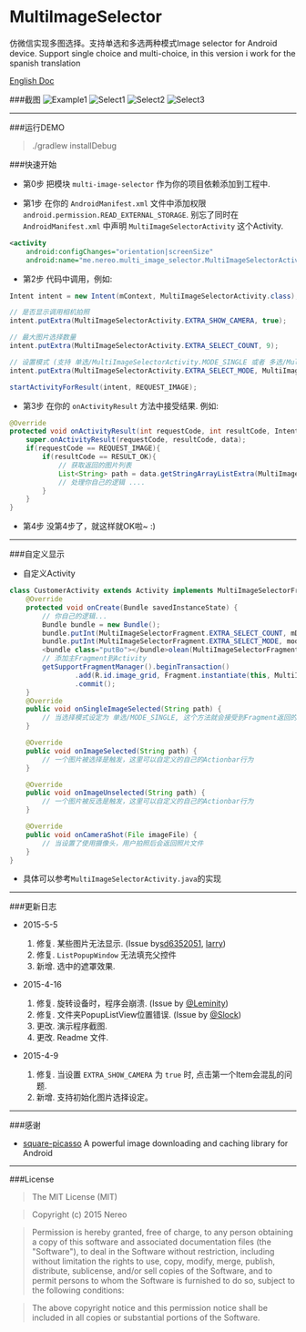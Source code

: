 # MultiImageSelector
仿微信实现多图选择。支持单选和多选两种模式Image selector for Android device. Support single choice and multi-choice, in this version i work for the spanish translation

[English Doc](README.md)

###截图
![Example1](art/example_1.png) ![Select1](art/select_1.png) ![Select2](art/select_2.png) ![Select3](art/select_3.png)

-------------------

###运行DEMO

>./gradlew installDebug

###快速开始
* 第0步
把模块 `multi-image-selector` 作为你的项目依赖添加到工程中.

* 第1步 
在你的 `AndroidManifest.xml` 文件中添加权限 `android.permission.READ_EXTERNAL_STORAGE`.
别忘了同时在 `AndroidManifest.xml` 中声明 `MultiImageSelectorActivity` 这个Activity.
```xml
<activity
    android:configChanges="orientation|screenSize"
    android:name="me.nereo.multi_image_selector.MultiImageSelectorActivity" />
```

* 第2步
代码中调用，例如:
```java
Intent intent = new Intent(mContext, MultiImageSelectorActivity.class);

// 是否显示调用相机拍照
intent.putExtra(MultiImageSelectorActivity.EXTRA_SHOW_CAMERA, true);

// 最大图片选择数量
intent.putExtra(MultiImageSelectorActivity.EXTRA_SELECT_COUNT, 9);

// 设置模式 (支持 单选/MultiImageSelectorActivity.MODE_SINGLE 或者 多选/MultiImageSelectorActivity.MODE_MULTI)
intent.putExtra(MultiImageSelectorActivity.EXTRA_SELECT_MODE, MultiImageSelectorActivity.MODE_MULTI);

startActivityForResult(intent, REQUEST_IMAGE);
```

* 第3步
在你的 `onActivityResult` 方法中接受结果. 例如:
```java
@Override
protected void onActivityResult(int requestCode, int resultCode, Intent data) {
    super.onActivityResult(requestCode, resultCode, data);
    if(requestCode == REQUEST_IMAGE){
        if(resultCode == RESULT_OK){
            // 获取返回的图片列表
            List<String> path = data.getStringArrayListExtra(MultiImageSelectorActivity.EXTRA_RESULT);
            // 处理你自己的逻辑 ....
        }
    }
}
```

* 第4步
没第4步了，就这样就OK啦~ :)

-------------------

###自定义显示
* 自定义Activity
```java
class CustomerActivity extends Activity implements MultiImageSelectorFragment.Callback{
	@Override
    protected void onCreate(Bundle savedInstanceState) {
		// 你自己的逻辑...
        Bundle bundle = new Bundle();
        bundle.putInt(MultiImageSelectorFragment.EXTRA_SELECT_COUNT, mDefaultCount);
        bundle.putInt(MultiImageSelectorFragment.EXTRA_SELECT_MODE, mode);
        <bundle class="putBo"></bundle>olean(MultiImageSelectorFragment.EXTRA_SHOW_CAMERA, isShow);
        // 添加主Fragment到Activity
        getSupportFragmentManager().beginTransaction()
                .add(R.id.image_grid, Fragment.instantiate(this, MultiImageSelectorFragment.class.getName(), bundle))
                .commit();
	}
	@Override
    public void onSingleImageSelected(String path) {
        // 当选择模式设定为 单选/MODE_SINGLE, 这个方法就会接受到Fragment返回的数据
    }

    @Override
    public void onImageSelected(String path) {
        // 一个图片被选择是触发，这里可以自定义的自己的Actionbar行为
    }

    @Override
    public void onImageUnselected(String path) {
        // 一个图片被反选是触发，这里可以自定义的自己的Actionbar行为
    }

    @Override
    public void onCameraShot(File imageFile) {
        // 当设置了使用摄像头，用户拍照后会返回照片文件
    }
}
```
* 具体可以参考`MultiImageSelectorActivity.java`的实现

-------------------

###更新日志

* 2015-5-5
    1. 修复. 某些图片无法显示. (Issue by[sd6352051](https://github.com/sd6352051), [larry](https://github.com/18611480882))
    2. 修复. `ListPopupWindow` 无法填充父控件
    3. 新增. 选中的遮罩效果.

* 2015-4-16
    1. 修复. 旋转设备时，程序会崩溃. (Issue by [@Leminity](https://github.com/Leminity))
    2. 修复. 文件夹PopupListView位置错误. (Issue by [@Slock](https://github.com/Slock))
    3. 更改. 演示程序截图.
    4. 更改. Readme 文件.

* 2015-4-9
    1. 修复. 当设置 `EXTRA_SHOW_CAMERA` 为 `true` 时, 点击第一个Item会混乱的问题.
    2. 新增. 支持初始化图片选择设定。


-------------------

###感谢

* [square-picasso](https://github.com/square/picasso) A powerful image downloading and caching library for Android 

-------------------

###License
>The MIT License (MIT)

>Copyright (c) 2015 Nereo

>Permission is hereby granted, free of charge, to any person obtaining a copy
of this software and associated documentation files (the "Software"), to deal
in the Software without restriction, including without limitation the rights
to use, copy, modify, merge, publish, distribute, sublicense, and/or sell
copies of the Software, and to permit persons to whom the Software is
furnished to do so, subject to the following conditions:

>The above copyright notice and this permission notice shall be included in all
copies or substantial portions of the Software.
